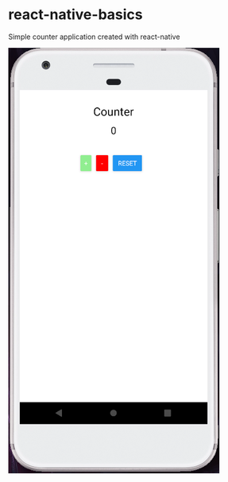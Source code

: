 # react-native-basics

Simple counter application created with react-native

![](./screenshots/Screenshot%20from%202021-12-24%2000-04-19.png)
